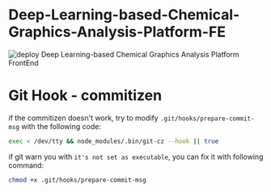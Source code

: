 # Deep-Learning-based-Chemical-Graphics-Analysis-Platform-FE
![deploy](https://github.com/everbrez/Deep-Learning-based-Chemical-Graphics-Analysis-Platform-FE/workflows/deploy/badge.svg)
Deep Learning-based Chemical Graphics Analysis Platform FrontEnd

# Git Hook - commitizen

if the commitizen doesn't work, try to modify `.git/hooks/prepare-commit-msg` with the following code:
```bash
exec < /dev/tty && node_modules/.bin/git-cz --hook || true
```

if git warn you with `it's not set as executable`, you can fix it with following command:
```bash
chmod +x .git/hooks/prepare-commit-msg
```